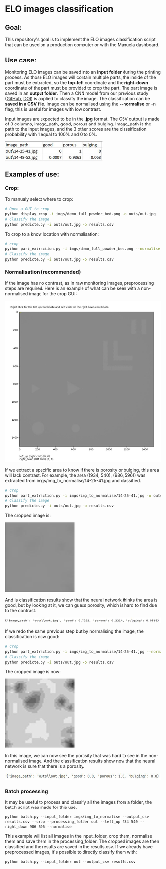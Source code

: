 # ELO images classification

## Goal:
This repository's goal is to implement the ELO images classification script that can be used on a production computer or with the Manuela dashboard.

## Use case:
Monitoring ELO images can be saved into an **input folder** during the printing process. 
As those ELO images will contain multiple parts, the inside of the part must be extracted, so the **top-left** coordinate and
the **right-down** coordinate of the part must be provided to crop the part. 
The part image is saved in an **output folder**. Then a CNN model from our previous study ([GitHub](https://github.com/lerouxl/Automatised-quality-assessment-in-additive-layer-manufacturing-using-layer-by-layer-surface-measurem), [DOI](https://doi.org/10.1016/j.procir.2021.03.050)) is applied to classify the image.
The classification can be **saved in a CSV file**. Image can be normalised using the **--normalise** or -n flag, this is useful for images with low contrast.

Input images are expected to be in the **.jpg** format. 
The CSV output is made of 3 columns, image_path, good, porous and bulging. 
Image_path is the path to the input images, and the 3 other scores are the classification probability with 1 equal to 100% and 0 to 0%.

![CSV output example](https://github.com/lerouxl/ELO-images-classification/blob/main/imgs/readme/csv.JPG?raw=true)

## Examples of use:

### Crop:
To manualy select where to crop:
```bash
# Open a GUI to crop
python display_crop -i imgs/demo_full_powder_bed.png -o outs/out.jpg
# Classify the image
python predicte.py -i outs/out.jpg -o results.csv
```
To crop to a know location with normalisation:
```bash
# crop
python part_extraction.py -i imgs/demo_full_powder_bed.png --normalise -o outs/out.jpg -l 292 713 -r 590 1012
# Classify the image
python predicte.py -i outs/out.jpg -o results.csv
```

### Normalisation (recommended)

If the image has no contrast, as in raw monitoring images, preprocessing steps are required. Here is an example of what can be seen with a non-normalised image for the crop GUI:

![Raw monitoring image](https://github.com/lerouxl/ELO-images-classification/blob/main/imgs/readme/GUI_no_normalise.JPG?raw=true)

 If we extract a specific area to know if there is porosity or bulging, this area will lack contrast. 
 For example, the area ((934, 540), (986, 596)) was extracted from imgs/img_to_normalise/14-25-41.jpg and classified.

```bash
# crop
python part_extraction.py -i imgs/img_to_normalise/14-25-41.jpg -o outs/out.jpg -l 934 540 -r 986 596
# Classify the image
python predicte.py -i outs/out.jpg -o results.csv
```
The cropped image is:

![Crop raw image](https://github.com/lerouxl/ELO-images-classification/blob/main/imgs/readme/out_no_normalise.jpg?raw=true)

And is classification results show that the neural network thinks the area is good, but by looking at it, we can guess porosity, which is hard to find due to the contrast.

![Results raw image](https://github.com/lerouxl/ELO-images-classification/blob/main/imgs/readme/classification_no_normalise.JPG?raw=true)

If we redo the same previous step but by normalising the image, the classification is now good:
```bash
# crop
python part_extraction.py -i imgs/img_to_normalise/14-25-41.jpg --normalise -o outs/out.jpg -l 934 540 -r 986 596
# Classify the image
python predicte.py -i outs/out.jpg -o results.csv
```
The cropped image is now:

![Crop raw image](https://github.com/lerouxl/ELO-images-classification/blob/main/imgs/readme/out_with_normalise.jpg?raw=true)

In this image, we can now see the porosity that was hard to see in the non-normalised image. 
And the classification results show now that the neural network is sure that there is a porosity. 

![Results raw image](https://github.com/lerouxl/ELO-images-classification/blob/main/imgs/readme/classification_with_normalise.JPG?raw=true)

### Batch processing
It may be useful to process and classify all the images from a folder, the batch script was made for this use:

```batch
python batch.py --input_folder imgs/img_to_normalise --output_csv results.csv --crop --processing_folder out --left_up 934 540 --right_down 986 596 --normalise
```

This example will list all images in the input_folder, crop them, normalise them and save them in the processing_folder. 
The cropped images are then classified and the results are saved in the results.csv.
If we already have preprocessed images, it's possible to directly classify them with:
```batch
python batch.py --input_folder out --output_csv results.csv 
```
